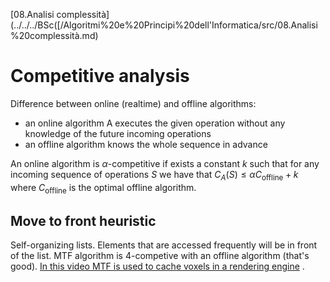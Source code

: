 [08.Analisi complessità](../../../BSc([/Algoritmi%20e%20Principi%20dell'Informatica/src/08.Analisi%20complessità.md) 
 
# Competitive analysis

Difference between online (realtime) and offline algorithms:

- an online algorithm A executes the given operation without any knowledge of the future incoming operations 
- an offline algorithm knows the whole sequence in advance

An online algorithm is $\alpha$-competitive if exists a constant $k$ such that for any incoming sequence of operations $S$ we have that $C_A(S) \le \alpha C_{\text{offline}} + k$  where $C_{\text{offline}}$ is the optimal offline algorithm. 

## Move to front heuristic 

Self-organizing lists. Elements that are accessed frequently will be in front of the list. 
MTF algorithm is $4$-competive with an offline algorithm (that's good). 
[In this video MTF is used to cache voxels in a rendering engine](https://www.youtube.com/watch?v=i7vq-HY10hI) . 

